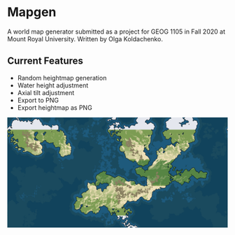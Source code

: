 # Mapgen
A world map generator submitted as a project for GEOG 1105 in Fall 2020 at Mount Royal University.
Written by Olga Koldachenko.

## Current Features
- Random heightmap generation
- Water height adjustment
- Axial tilt adjustment
- Export to PNG
- Export heightmap as PNG

![Example Map](example.png)
